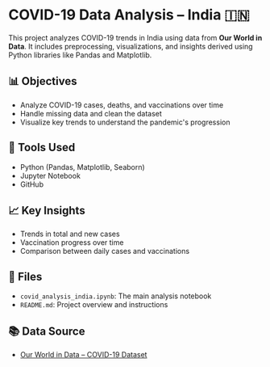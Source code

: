 # COVID-19 Data Analysis – India 🇮🇳

This project analyzes COVID-19 trends in India using data from **Our World in Data**. It includes preprocessing, visualizations, and insights derived using Python libraries like Pandas and Matplotlib.

## 📊 Objectives
- Analyze COVID-19 cases, deaths, and vaccinations over time
- Handle missing data and clean the dataset
- Visualize key trends to understand the pandemic's progression

## 🔧 Tools Used
- Python (Pandas, Matplotlib, Seaborn)
- Jupyter Notebook
- GitHub

## 📈 Key Insights
- Trends in total and new cases
- Vaccination progress over time
- Comparison between daily cases and vaccinations

## 📁 Files
- `covid_analysis_india.ipynb`: The main analysis notebook
- `README.md`: Project overview and instructions

## 📚 Data Source
- [Our World in Data – COVID-19 Dataset](https://ourworldindata.org/coronavirus)


